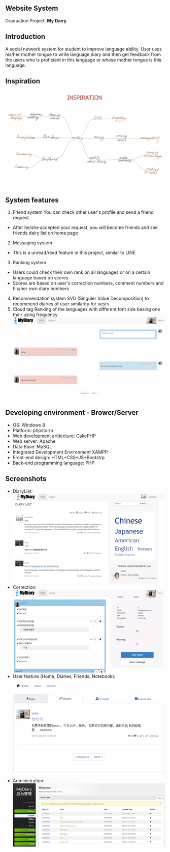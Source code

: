 ## <My Diary> Website System
Graduation Project: **My Dairy**
## Introduction
A social network system for student to improve language ability. User uses his/her mother tongue to write language diary and then get 
feedback from the users who is proficient in this language or whose mother tongue is this language.
## Inspiration
![Inspiration](https://github.com/namidairo777/mydiary/blob/master/git_img/inspiration.png)
## System features
1. Friend system
You can check other user's profile and send a friend request
- After he/she accepted your request, you will become friends and see friends dairy list on home page
2. Messaging system
- This is a unread/read feature in this project, similar to LINE
3. Ranking system
- Users could check their own rank on all languages or on a certain language based on scores
- Scores are based on user's correction numbers, comment numbers and his/her own diary numbers
4. Recommendation system
SVD (Singuler Value Decomposition)
to recommend diaries of user similarity for uesrs.
5. Cloud tag
Ranking of the languages with different font size basing one their using frequency
![Chatting](https://github.com/namidairo777/mydiary/blob/master/git_img/chatting.png)
## Developing environment - Brower/Server
* OS: Windows 8
* Platform: phpstorm
* Web development artitecture: CakePHP
* Web server: Apache
* Data Base: MySQL
* Integrated Development Environment XAMPP
* Front-end design: HTML+CSS+JS+Bootstrp
* Back-end programming language: PHP
## Screenshots

- DiaryList:
![Diary list](https://github.com/namidairo777/mydiary/blob/master/git_img/DiaryList.png)
- Correction:
![Correction](https://github.com/namidairo777/mydiary/blob/master/git_img/correction.png)
- User feature (Home, Diaries, Friends, Notebook):
![User](https://github.com/namidairo777/mydiary/blob/master/git_img/User.png)
- Administration:
![Admin](https://github.com/namidairo777/mydiary/blob/master/git_img/admin.png)
